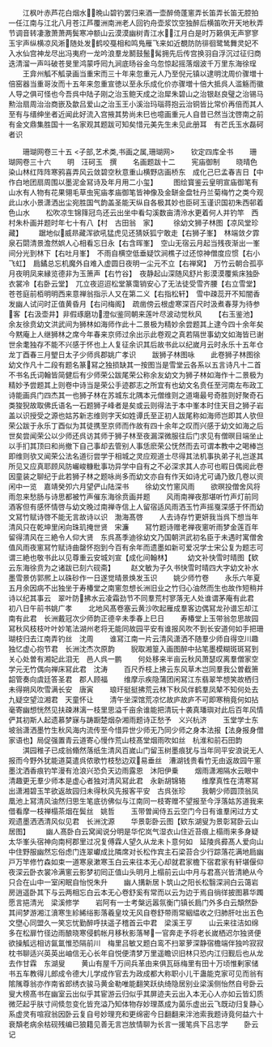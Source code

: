 <!-- { "loadSidebar": true } -->
　　江枫叶赤芦花白烟水晩山碧钓罢归来酒一壶醉倚蓬窻弄长笛弄长笛无腔拍一任江南与江北八月苍江芦覆洲南洲老人回钓舟壶浆饮空独醉后横笛吹开天地秋弄节调音转凄激萧萧两鬓寒冲额山云漠漠幽树青江水江月白是时万籁俱无声寥寥玉宇声纵横凉风淅随处发鹤咬戞相和鸣鳬雁飞来如近覩防防徘徊鹭鸶舞灵妃不入水仙宫神龙尽出冯夷府一龙吟浪羣龙鬭鼓鬛髯拥先后传宫换羽自浮沉过征归商迭清溜一声呌破苍旻里鸿蒙呼囘九涧底旸谷金乌忽惊起摇落烟波千万里东海徐珵
　　王弇州觚不觚录画当重宋而三十年来忽重元人乃至倪元镇以逮明沈周价骤増十倍窑器当重哥汝而十五年来忽重宣徳以至永乐成化价亦骤増十倍大抵呉人滥觞而徽人导之俱可怪也今吾呉中陆子刚之治玉鲍天成之治犀朱碧山之治银赵良璧之治锡马勲治扇周治治商嵌及歙吕爱山之治玉王小溪治玛瑙蒋抱云治铜皆比常价再倍而其人至有与缙绅坐者近闻此好流入宫掖其势尚未巳也噫画重元人自昔已然当沈啓南之前有金文鼎集胜国十一名家观其题跋可知矣惜元美先生未见此册耳　有芒氏玉水磊砢者识

　　珊瑚网卷三十五
<子部,艺术类,书画之属,珊瑚网>
　　钦定四库全书
　　珊瑚网卷三十六
　　明　汪砢玉　撰
　　名画题跋十二
　　宪庙御制
　　晓晴色染山林红阵阵寒鸦喜弄风云敛碧空秋意重山横野店画桥东　成化己巳孟春吉日【中作白地团扇周围以墨泥金冩诗及年月用二小玺】
　　图绘寳鉴云皇明宣庙御笔有山水有人物有花果翎毛草虫宪庙孝庙御笔皆神像及金缾金盘牡丹兰菊梅竹之类今观此山水小景潇洒出尘宛胜国气韵盖圣能天纵自各极其妙也臣砢玉谨识国初朱西邨着色山水
　　松吹凉生锦箨冠鸟还云出坐中看勾溪数亩清泠水更着何人并钓竿　西村朱朴画并题时年七十有八【村　古田翁　家】
　　徐幼文狮子林图【凉风堂珍藏】
　　踞地似威昻藏浑欲吼猛虎见还猜妖狐宁敢走【右狮子峯】　林端敛夕霏泉石閟清景澹然娯人心相看忘日永【右含晖峯】　空山无宿云月起当残夜渐出一峯间分光到林下【右吐月峯】　不雨自横空低垂疑饮涧樵子过还惊神僧度应惯【右小飞虹】　扃鐍总忘机魔外自难入虚圆日夜明一尘元不立【右禅窝】　万竹云朝合孤亭月夜明凤来縁览德非为玉箫声【右竹谷】　夜静起山深随风舒片影漠漠覆紫床独卧衣裳冷【右卧云堂】　兀立夜迢迢松堂篆霭销安心了无法徒受雪齐腰【右立雪堂】　苍苍庭前栢明明西来意禅翁指示人又在第二义【右指松轩】　雪中疎蕊开不知闇香发幽人试问时正值黄昏月【右问梅阁】　疏凿傍云根虚寒深百尺时汲煮春芽为待参客【右汲壶井】非假琢磨功澄似鉴同朝来莲叶尽波动觉秋风
　　【右玉鉴池】　余友徐贲幼文洪武间为狮林如海师作此十二景极为精妙余尝题其上逮今四十余年矣今黙庵上人继狮林之席今年春来京师过余出示此卷观之真若隔世事幼文如海皆已谢世余耄独存不能不兴感于怀也上人复征余识其后故书此以纪嵗月云时永乐十五年仓龙丁酉春三月朢日太子少师呉郡姚广孝识
　　跋狮子林图咏
　　此卷狮子林图徐幼文作凡十二段有题名篆冩之独损缺其一按图当是雪堂云各系以五言诗凡十二首不书名氏词翰皆简健后有少师荣公跋尾荣公称余友幼文为狮子林如海作十二景极为精妙予尝题其上则卷中诗当是荣公手迹郡志之所宜有也幼文名贲任至河南左布政工诗能画呉门四杰其一也狮子林在苏城东北隅本元僧维则之道塲最号奇胜则好聚奇石类狻猊故取佛氏语名一石题狮子峰者是矣或云则得法于本中峯本时住天目之狮子岩盖以识授受之源也姑苏新志维则字天如姓谭氏至正初人跋尾称如海师岂即其人欤但荣公跋于永乐丁酉似为其徒携至京师而作故有四十余年之叹而兴感于幼文如海之后世矣尝闻荣公以少师还呉访其师于狮子林至夜漏深微服往后门求见有僧暝目端坐止以手扪其顶曰和尚撤下自己事却去管别人事恁麽荣公怃然而去可谓本教中之喝棒岂即维则欤又闻荣公法名道衍尝学于相城之灵应观道士尽得其法机事执弟子礼岂遂其所见又应真耶顾风防巗峻糠粃事功异学中自有之不必深求其人亦可也暇日偶阅此卷因童装之聊纪于此若狮子林之题咏尚多而幼文亦自有作天如诗尤可诵乃致几卷以资闲中一览　嘉靖癸夘六月望俨山陆深书
　　徐幼文竹窻风雨
　　欲暝投僧舍风将雨忽来愁肠与诗思都被竹声催东海徐贲画并题
　　风雨南禅夜那堪听竹声灯前同酒客但有感怀情啓与幼文晚过南禅寺信上人留宿适风雨洒玉竹声摇戛深感于怀而幼文冩竹赋诗啓不能无言故诗以识　渤海髙啓
　　人去诗存竹更妍我当呉下想当年清风只在乾坤里闲向珠玑掩世贤　宋濂
　　冩竹题诗赠老禅夜窻听雨梦金莲百年留得清风在三絶令人仰大贤　东呉髙季迪徐幼文乃国朝洪武初名臣于未遇时寓僧舍值风雨夜窻冩竹赋诗曲罄怀抱到今百有余年而遗墨如新可爱况学士宋公复为题志可谓三絶也敬书此以见尊重云安城刘宣【成化间翰林】
　　幼文补快雪时晴图【欵云东海徐贲为之诸跋已刻六砚斋】
　　赵文敏为子久书快雪时晴四大字幼文补水墨雪景仿郭熈上以硃砂作一日遂觉晴景焕发玉识
　　姚少师竹卷
　　永乐六年夏五月余因病不出独坐于寿椿堂之南窻忽想长洲旧业之竹归心油然而生也故作短稍并诗以纪其事云　翠叶防拂水云凌霜劲节不同羣荒村寥落无人处谁谓茅庵有此君　初八日午前书姚广孝
　　北地风髙卷塞云黄沙吹起雁成羣客边偶冩龙孙谱忘却江南有此君　长洲戴冠次少师韵正德辛未季春上巳日
　　寿椿堂上玉带翁忽思故园冩秋风枝枝叶叶妙笔法湖州老将无能同故园平安有谁报风吹不到长安道何如手把珊瑚枝归去江南弄钓丝　沈周
　　谁冩江南一片云清风潇洒不随羣少师自得空川趣独忆虚心抱节君　长洲沈杰次原韵
　　貎取湘篁入画图醉中拈笔墨模糊斑斑冩到关心处曽有湘妃此泪无　邑人呉一鹏
　　何处移来半亩云秋风萧瑟叹离羣僧家空学元无竹偶向禅床冩此君　沈涛
　　百尺乔枝上拂云东风草木岂同羣我公曽截箫韶管奏向虞廷答圣君　郡人顾福
　　维摩示疾隐蒲团闲冩江东翡翠竿想笑故栖归未得朔风吹雪满长安　唐寅
　　琅玕挺挺拂荒云林下秋风伴鹤羣凤辇不知何处去九疑空望泣湘君　天童怀让
　　清午坐深馆荒凉忆故庐故庐不可即寒稍竟何如拈毫寄幽想恍然见扶疎淋漓一枝里思溢千亩余谁能把清玩十袭真璠璵对此后百年风情俨其初斯人起遗慕梦寐与踌蹰楚烟杂湘雨题诗正愁予　义兴杭济
　　玉堂学士东坡翁潇洒墨竹生秋风海内流传至今惜异世少师无乃同少师之身本法报【法身报身僧家语也】局促强置青云道寄心慢作荒山枝髙堂烟雨吹如丝　杭淮和前石田韵
　　淇园稚子已成翁翛然落纸生清风百嵗山门留玉树墨痕犹与当年同平安浪说无人报而今野外犹能道莫遣呉侬歌竹枝愁边双易垂丝　漕湖钱贵看竹无由返故园午窻墨沈洒香痕钓竿漫有沧浪兴恐负天边雨露恩　沐阳伊乗
　　烟雨潇湘隔水云眼中清趣更无羣少师本是虚心者独对清风冩此君　永新胡锦辂
　　维摩真性在清寒冩出潇湘碧玉竿欲返故园归未得秋风先报客平安　古呉张珍
　　我朝少师圆顶翁凤凰池上冩清风油然归思生笔底彷佛似与江南同一枝寄赠不望报至今浮落姑苏道我来借看摩一枝禅榻茶烟在鬓丝　姚哲
　　玉带曽闻侍五云空门今日有谁羣闲过方丈观遗墨洒洒清风似见君　长洲沈源
　　华景彰卧云图【欵东湖叟为景彰冩卧云山居图】
　　幽人髙卧白云窝闻说分明是华佗岚气湿衣山住近苔痕上榻雨来多身疑太华峯头宿神向南柯郡里过况复傅霖人望久从龙未卜意何如　延陵呉彛髙人爱向山中住野服幽然忘俗虑门连翠巘成比隣席对长松作宾主石梁苔合少行踪落花满地扃幽戸万竿修竹森如束一道寒泉漱寒玉白云来往本无心却就君家檐下宿君家有轩堪偃仰夜深云卧衣裳冷满窻云影梦初囘正值山头明月上榻前云山中月与君髙兴皆清絶从今只合在山中一室闲眠自怡悦朱升
　　幽人搆新居卜筑山之阳长松翳深涧白云蔼岩房逍遥卧其下与云两相忘白云本无心卷舒奚有常而以云为边于焉自徜徉披图慕华躅愿言挹清光　梁溪修学
　　岩阿有一士考槃远嚣氛衡门镇长扃门外多白云頽然卧其间梦游湘江濆寒生紾絺绤影落羲皇坟无风自卷舒带雨常絪緼收之归肺肝吐出五色文壄心同盟久一笑忘忧勤醉呼扶遥子稽首云中君　梁溪王亨
　　山云来往洁如绵多在松扉竹径边雨酿晓寒侵鹤帐月移秋影落琴一官奔走予将老长嵗栖迟尔独贤便欲操觚远相访氤氲惟恐隔前川　梅里吕敏又题白鸾不扫翠萝深静宿檐端伴独吟寂寂枕书聊适兴英英出岫信无心长年自悦便清梦万里遥瞻识旧林只恐内江归觐后也从龙去作甘霖　东湖叟
　　黄山有屋千万间兵革由来俱瓦砾梅里有田十万顷惟剰家储书五车教得儿郎成令德大儿学成作官去为政成都大称职小儿干蛊能克家可见而翁有隂隲尊翁亦作南省郎绣衣骏马黄金勒唯能翻笑跃纨绮隐居别业梁溪侧怡然自号卧云叟大榜髙书在幽室云出似乎其宦游云归似乎其屏迹夫云出入本无心人亦如云皆幻质微茫起乎肤寸间倐忽变化皆充溢乃知体物存妙理蒸成为菌乐虚出云飞既动归复静心系虚灵有喧寂翁因卧云复自号妙理充和更绵密今日翻翻来泮池索我题诗竟何益六十衰頽老病余枯砚残编已狼籍见善无言岂放情聊为长言一援笔呉下吕志学
　　卧云记

